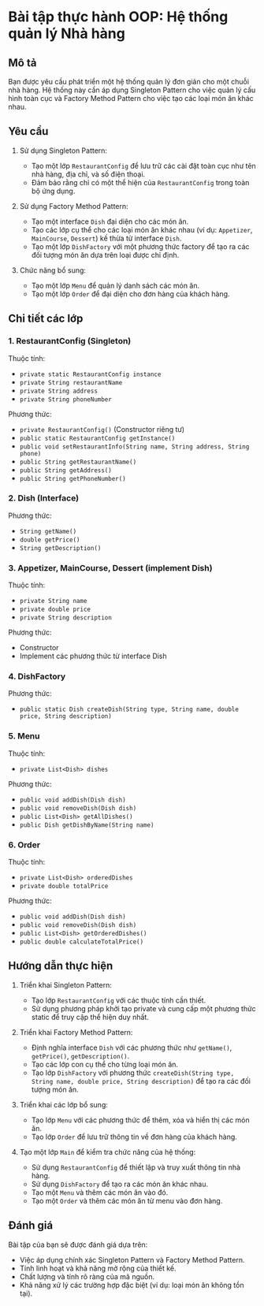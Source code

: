 # Bài tập thực hành OOP: Hệ thống quản lý Nhà hàng

## Mô tả

Bạn được yêu cầu phát triển một hệ thống quản lý đơn giản cho một chuỗi nhà hàng. Hệ thống này cần áp dụng Singleton Pattern cho việc quản lý cấu hình toàn cục và Factory Method Pattern cho việc tạo các loại món ăn khác nhau.

## Yêu cầu

1. Sử dụng Singleton Pattern:
   - Tạo một lớp `RestaurantConfig` để lưu trữ các cài đặt toàn cục như tên nhà hàng, địa chỉ, và số điện thoại.
   - Đảm bảo rằng chỉ có một thể hiện của `RestaurantConfig` trong toàn bộ ứng dụng.

2. Sử dụng Factory Method Pattern:
   - Tạo một interface `Dish` đại diện cho các món ăn.
   - Tạo các lớp cụ thể cho các loại món ăn khác nhau (ví dụ: `Appetizer`, `MainCourse`, `Dessert`) kế thừa từ interface `Dish`.
   - Tạo một lớp `DishFactory` với một phương thức factory để tạo ra các đối tượng món ăn dựa trên loại được chỉ định.

3. Chức năng bổ sung:
   - Tạo một lớp `Menu` để quản lý danh sách các món ăn.
   - Tạo một lớp `Order` để đại diện cho đơn hàng của khách hàng.

## Chi tiết các lớp

### 1. RestaurantConfig (Singleton)

Thuộc tính:
- `private static RestaurantConfig instance`
- `private String restaurantName`
- `private String address`
- `private String phoneNumber`

Phương thức:
- `private RestaurantConfig()` (Constructor riêng tư)
- `public static RestaurantConfig getInstance()`
- `public void setRestaurantInfo(String name, String address, String phone)`
- `public String getRestaurantName()`
- `public String getAddress()`
- `public String getPhoneNumber()`

### 2. Dish (Interface)

Phương thức:
- `String getName()`
- `double getPrice()`
- `String getDescription()`

### 3. Appetizer, MainCourse, Dessert (implement Dish)

Thuộc tính:
- `private String name`
- `private double price`
- `private String description`

Phương thức:
- Constructor
- Implement các phương thức từ interface Dish

### 4. DishFactory

Phương thức:
- `public static Dish createDish(String type, String name, double price, String description)`

### 5. Menu

Thuộc tính:
- `private List<Dish> dishes`

Phương thức:
- `public void addDish(Dish dish)`
- `public void removeDish(Dish dish)`
- `public List<Dish> getAllDishes()`
- `public Dish getDishByName(String name)`

### 6. Order

Thuộc tính:
- `private List<Dish> orderedDishes`
- `private double totalPrice`

Phương thức:
- `public void addDish(Dish dish)`
- `public void removeDish(Dish dish)`
- `public List<Dish> getOrderedDishes()`
- `public double calculateTotalPrice()`

## Hướng dẫn thực hiện

1. Triển khai Singleton Pattern:
   - Tạo lớp `RestaurantConfig` với các thuộc tính cần thiết.
   - Sử dụng phương pháp khởi tạo private và cung cấp một phương thức static để truy cập thể hiện duy nhất.

2. Triển khai Factory Method Pattern:
   - Định nghĩa interface `Dish` với các phương thức như `getName()`, `getPrice()`, `getDescription()`.
   - Tạo các lớp con cụ thể cho từng loại món ăn.
   - Tạo lớp `DishFactory` với phương thức `createDish(String type, String name, double price, String description)` để tạo ra các đối tượng món ăn.

3. Triển khai các lớp bổ sung:
   - Tạo lớp `Menu` với các phương thức để thêm, xóa và hiển thị các món ăn.
   - Tạo lớp `Order` để lưu trữ thông tin về đơn hàng của khách hàng.

4. Tạo một lớp `Main` để kiểm tra chức năng của hệ thống:
   - Sử dụng `RestaurantConfig` để thiết lập và truy xuất thông tin nhà hàng.
   - Sử dụng `DishFactory` để tạo ra các món ăn khác nhau.
   - Tạo một `Menu` và thêm các món ăn vào đó.
   - Tạo một `Order` và thêm các món ăn từ menu vào đơn hàng.

## Đánh giá

Bài tập của bạn sẽ được đánh giá dựa trên:
- Việc áp dụng chính xác Singleton Pattern và Factory Method Pattern.
- Tính linh hoạt và khả năng mở rộng của thiết kế.
- Chất lượng và tính rõ ràng của mã nguồn.
- Khả năng xử lý các trường hợp đặc biệt (ví dụ: loại món ăn không tồn tại).
